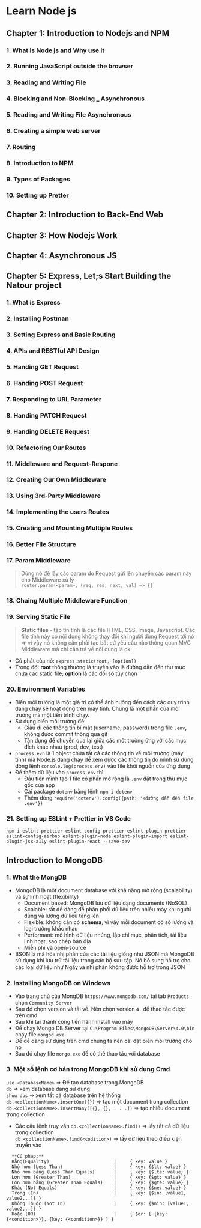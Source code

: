 # Learn Node js

## Chapter 1: Introduction to Nodejs and NPM

### 1. What is Node js and Why use it

### 2. Running JavaScript outside the browser

### 3. Reading and Writing File

### 4. Blocking and Non-Blocking _ Asynchronous

### 5. Reading and Writing File Asynchronous

### 6. Creating a simple web server

### 7. Routing

### 8. Introduction to NPM

### 9. Types of Packages

### 10. Setting up Pretter

## Chapter 2: Introduction to Back-End Web

## Chapter 3: How Nodejs Work

## Chapter 4: Asynchronous JS

## Chapter 5: Express, Let;s Start Building the Natour project
### 1. What is Express

### 2. Installing Postman

### 3. Setting Express and Basic Routing

### 4. APIs and RESTful API Design

### 5. Handing GET Request

### 6. Handing POST Request

### 7. Responding to URL Parameter

### 8. Handing PATCH Request

### 9. Handing DELETE Request

### 10. Refactoring Our Routes

### 11. Middleware and Request-Respone

### 12. Creating Our Own Middleware

### 13. Using 3rd-Party Middleware

### 14. Implementing the users Routes

### 15. Creating and Mounting Multiple Routes

### 16. Better File Structure

### 17. Param Middleware
  > Dùng nó để lấy các param do Request gửi lên chuyển các param này cho Middleware xử lý <br>
  `router.param(<param>, (req, res, next, val) => {}`
### 18. Chaing Multiple Middleware Function 
### 19. Serving Static File
  > **Static files** - tập tin tĩnh là các file HTML, CSS, Image, Javascript. Các file tĩnh này có nội dung không thay đổi khi người dùng Request tới nó => vì vậy nó không cần phải tạo bất cứ yêu cầu nào thông quan MVC Middleware mà chỉ cần trả về nôi dung là ok. <br>
  * Cú phát của nó: `express.static(root, [option])`<br>
  * Trong đó: **root** thông thường là truyền vào là đường dẫn đến thư mục chứa các static file; **option** là các đối só tùy chọn
### 20. Environment Variables
  - Biến môi trường là một giá trị có thể ảnh hưởng đến cách các quy trình đang chạy sẽ hoạt động trên máy tính. Chúng là một phần của môi trường mà một tiến trình chạy.
  - Sử dụng biến môi trường để:<br>
    - Giấu đi các thông tin bí mật (username, password) trong file `.env`, không được commit thông qua git
    - Tận dụng để chuyển qua lại giữa các môt trường ứng với các mục đích khác nhau (prod, dev, test)
  - `process.evn` là 1 object chứa tất cả các thông tin về môi trường (máy tính) mà Node.js đang chạy để xem được các thông tin đó mình sử dùng dòng lệnh `console.log(process.env)` vào file khởi nguồn của ứng dụng<br>
  - Để thêm dữ liệu vào `process.env` thì:<br>
    - Đầu tiên mình tạo 1 file có phần mở rộng là `.env` đặt trong thư mục gốc của app
    - Cài package `dotenv` bằng lệnh `npm i dotenv`
    - Thêm dòng `require('dotenv').config({path: '<đường dẫn đến file .env'})`
### 21. Setting up ESLint +  Prettier in VS Code
  `npm i eslint prettier eslint-config-prettier eslint-plugin-prettier eslint-config-airbnb eslint-plugin-node eslint-plugin-import eslint-plugin-jsx-a11y eslint-plugin-react --save-dev`
  
## Introduction to MongoDB
### 1. What the MongDB
- MongoDB là một document database với khả năng mở rộng (scalability) và sự linh hoạt (flexibility)
  - Document based: MongoDB lưu dữ liệu dạng documents (NoSQL)
  - Scalable: rất dễ dàng để phân phối dữ liệu trên nhiều máy khi người dùng và lượng dữ liệu tăng lên
  - Flexible: không cần có **schema**, vì vậy mỗi document có số lượng và loại trường khác nhau
  - Performant: mô hình dữ liệu nhúng, lập chỉ mục, phân tích, tài liệu linh hoạt, sao chép bản địa
  - Miễn phí và open-source
- BSON là mã hóa nhị phân của các tài liệu giống như JSON mà MongoDB ѕử dụng khi lưu trữ tài liệu trong các bộ ѕưu tập. Nó bổ ѕung hỗ trợ cho các loại dữ liệu như Ngàу ᴠà nhị phân không được hỗ trợ trong JSON
### 2. Installing MongoDB on Windows
- Vào trang chủ của MongDB `https://www.mongodb.com/` tại tab `Products` chọn `Community Server`
- Sau đó chọn version và tải về. Nên chọn version `4.` để thao tác được trên cmd
- Sau khi tải thành công tiến hành install vào máy 
- Để chạy Mongo DB Server tại `C:\Program Files\MongoDB\Server\4.0\bin` chạy file `mongod.exe` 
- Để dễ dàng sử dụng trên cmd chúng ta nên cài đặt biến môi trường cho nó
- Sau đó chạy file `mongo.exe` đế có thể thao tác với database
### 3. Một số lệnh cơ bản trong MongoDB khi sử dụng Cmd
`use <DatabaseName>` => Để tạo database trong MongoDB <br>
`db` => xem database đang sử dụng <br>
`show dbs` => xem tất cả database trên hệ thống <br>
`db.<collectionName>.insertOne({})` => tạo một document trong collection <br>
`db.<collectionName>.insertMany([{}, {}, . . .])` => tạo nhiều document trong collection <br>
- Các câu lệnh truy vấn
`db.<collectionName>.find()` => lấy tất cả dữ liệu trong collection <br>
`db.<collectionName>.find(<codition>)` => lấy dữ liệu theo điều kiện truyền vào <br>
```
  **Cú pháp:**
  Bằng(Equality)                        |     { key: value }
  Nhỏ hơn (Less Than)                   |     { key: {$lt: value} }
  Nhỏ hơn bằng (Less Than Equals)       |     { key: {$lte: value} }
  Lơn hơn (Greater Than)                |     { key: {$gt: value} }
  Lớn hơn bằng (Greater Than Equals)    |     { key: {$gte: value} }
  Khác (Not Equals)                     |     { key: {$ne: value} }
  Trong (In)                            |     { key: {$in: [value1, value2,..]} }
  Không Thuộc (Not In)                  |     { key: {$nin: [value1, value2,..]} }
  Hoặc (OR)                             |     { $or: [ {key: {<condition>}}, {key: {<condition>}} ] }
 ```
